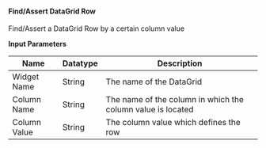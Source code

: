 #### Find/Assert DataGrid Row
Find/Assert a DataGrid Row by a certain column value

**Input Parameters**

Name | Datatype | Description
---- | --------- | ---------------
Widget Name | String | The name of the DataGrid
Column Name | String | The name of the column in which the column value is located
Column Value | String | The column value which defines the row
